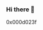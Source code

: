 ### Hi there 👋

<!--
**0x000d023f/0x000d023f** is a ✨ _special_ ✨ repository because its `README.md` (this file) appears on your GitHub profile.

Here are some ideas to get you started:

- 🔭 I’m currently working on Discord Bypasses
- 🌱 I’m currently learning Typescript
- 💬 Ask me about Python
- ⚡ Fun fact: 3 bans on Github
--> 0x000d023f
